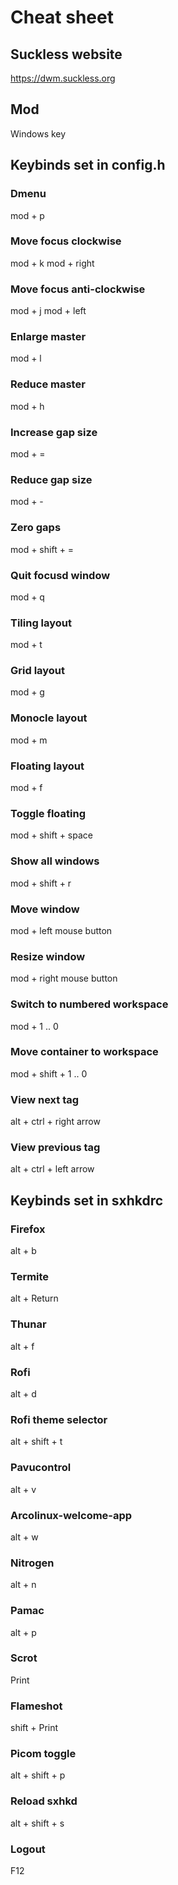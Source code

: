 # Cheat sheet

## Suckless website

https://dwm.suckless.org

## Mod

Windows key

## Keybinds set in config.h

### Dmenu

mod + p

### Move focus clockwise

mod + k
mod + right

### Move focus anti-clockwise

mod + j
mod + left

### Enlarge master

mod + l

### Reduce master

mod + h

### Increase gap size

mod + =

### Reduce gap size

mod + -

### Zero gaps

mod + shift + =

### Quit focusd window

mod + q

### Tiling layout

mod + t

### Grid layout

mod + g

### Monocle layout

mod + m

### Floating layout

mod + f

### Toggle floating

mod + shift + space

### Show all windows

mod + shift + r

### Move window

mod + left mouse button

### Resize window

mod + right mouse button

### Switch to numbered workspace

mod + 1 .. 0

### Move container to workspace

mod + shift + 1 .. 0

### View next tag

alt + ctrl + right arrow

### View previous tag

alt + ctrl + left arrow

## Keybinds set in sxhkdrc 

### Firefox

alt + b

### Termite

alt + Return

### Thunar

alt + f

### Rofi

alt + d

### Rofi theme selector

alt + shift + t

### Pavucontrol

alt + v

### Arcolinux-welcome-app

alt + w

### Nitrogen

alt + n

### Pamac

alt + p

### Scrot

Print

### Flameshot

shift + Print

### Picom toggle

alt + shift + p

### Reload sxhkd

alt + shift + s

### Logout

F12
